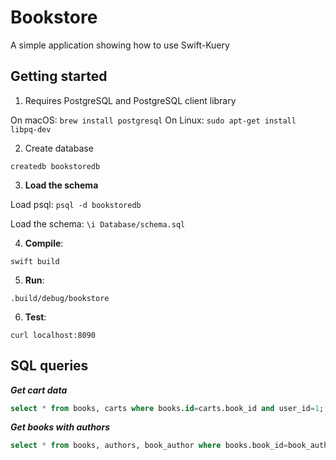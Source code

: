 # Bookstore

A simple application showing how to use Swift-Kuery 

## Getting started

1. Requires PostgreSQL and PostgreSQL client library

On macOS: `brew install postgresql`
On Linux: `sudo apt-get install libpq-dev`

2. Create database

`createdb bookstoredb`

3. **Load the schema**

  Load psql: `psql -d bookstoredb`

  Load the schema: `\i Database/schema.sql`

4. **Compile**:

  `swift build`

5. **Run**:

  `.build/debug/bookstore`

6. **Test**:

  `curl localhost:8090`


## SQL queries

***Get cart data***

```sql
select * from books, carts where books.id=carts.book_id and user_id=1;
```

***Get books with authors***

```sql
select * from books, authors, book_author where books.book_id=book_author.book_id and authors.author_id=book_author.author_id;
```
